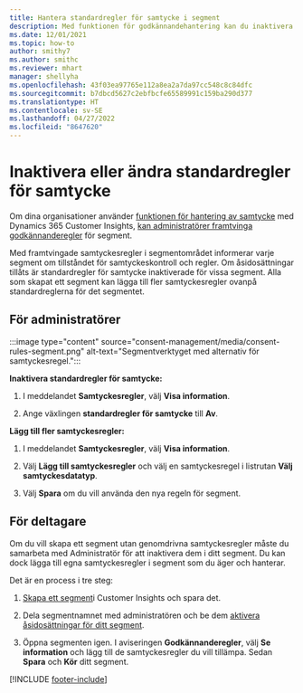 ```yaml
---
title: Hantera standardregler för samtycke i segment
description: Med funktionen för godkännandehantering kan du inaktivera eller ändra standardgodkännandereglerna om åsidosättningar har aktiverats.
ms.date: 12/01/2021
ms.topic: how-to
author: smithy7
ms.author: smithc
ms.reviewer: mhart
manager: shellyha
ms.openlocfilehash: 43f03ea97765e112a8ea2a7da97cc548c8c84dfc
ms.sourcegitcommit: b7dbcd5627c2ebfbcfe65589991c159ba290d377
ms.translationtype: HT
ms.contentlocale: sv-SE
ms.lasthandoff: 04/27/2022
ms.locfileid: "8647620"
---
```

# <a name="disable-or-change-default-consent-rules"></a>Inaktivera eller ändra standardregler för samtycke

Om dina organisationer använder [funktionen för hantering av samtycke](consent-management/overview.md) med Dynamics 365 Customer Insights, [kan administratörer framtvinga godkännanderegler](activate-consent.md) för segment. 

Med framtvingade samtyckesregler i segmentområdet informerar varje segment om tillståndet för samtyckeskontroll och regler. Om åsidosättningar tillåts är standardregler för samtycke inaktiverade för vissa segment. Alla som skapat ett segment kan lägga till fler samtyckesregler ovanpå standardreglerna för det segmentet. 

## <a name="for-administrators"></a>För administratörer

:::image type="content" source="consent-management/media/consent-rules-segment.png" alt-text="Segmentverktyget med alternativ för samtyckesregel.":::

**Inaktivera standardregler för samtycke:**

1. I meddelandet **Samtyckesregler**, välj **Visa information**. 

1. Ange växlingen **standardregler för samtycke** till **Av**.

**Lägg till fler samtyckesregler:**

1. I meddelandet **Samtyckesregler**, välj **Visa information**. 

1. Välj **Lägg till samtyckesregler** och välj en samtyckesregel i listrutan **Välj samtyckesdatatyp**.

1. Välj **Spara** om du vill använda den nya regeln för segment.

## <a name="for-contributors"></a>För deltagare

Om du vill skapa ett segment utan genomdrivna samtyckesregler måste du samarbeta med Administratör för att inaktivera dem i ditt segment. Du kan dock lägga till egna samtyckesregler i segment som du äger och hanterar.

Det är en process i tre steg: 
1. [Skapa ett segment](segments.md)i Customer Insights och spara det. 

1. Dela segmentnamnet med administratören och be dem [aktivera åsidosättningar för ditt segment](activate-consent.md). 

1. Öppna segmenten igen. I aviseringen **Godkännanderegler**, välj **Se information** och lägg till de samtyckesregler du vill tillämpa. Sedan **Spara** och **Kör** ditt segment.



[!INCLUDE [footer-include](includes/footer-banner.md)] 
